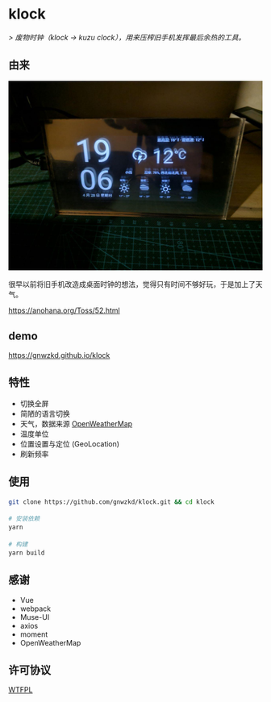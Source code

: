 # klock

*> 废物时钟（klock -> kuzu clock），用来压榨旧手机发挥最后余热的工具。*

## 由来

![klock photo](./docs/klock.jpg)

很早以前将旧手机改造成桌面时钟的想法，觉得只有时间不够好玩，于是加上了天气。

<https://anohana.org/Toss/52.html>

## demo

<https://gnwzkd.github.io/klock>

## 特性

- 切换全屏
- 简陋的语言切换
- 天气，数据来源 [OpenWeatherMap](https://openweathermap.org/)
- 温度单位
- 位置设置与定位 (GeoLocation)
- 刷新频率

## 使用

```bash
git clone https://github.com/gnwzkd/klock.git && cd klock

# 安装依赖
yarn

# 构建
yarn build
```

## 感谢

- Vue
- webpack
- Muse-UI
- axios
- moment
- OpenWeatherMap

## 许可协议

[WTFPL](http://www.wtfpl.net/)


